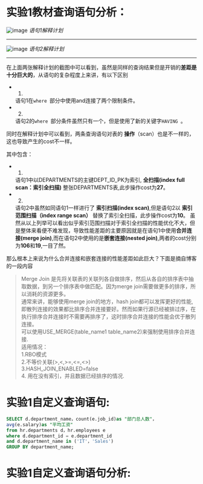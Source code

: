 # 实验1教材查询语句分析：

![image](https://github.com/pyfppp/Oracle/blob/master/tree/master/test1_explanation1.png)
_语句1解释计划_

---
![image](https://github.com/pyfppp/Oracle/blob/master/tree/master/test1_explanation2.png)
_语句2解释计划_

---

在上面两张解释计划的截图中可以看到，虽然是同样的查询结果但是开销的**差距是十分巨大的**，从语句的复杂程度上来讲，有以下区别
- 1.
  语句1在```where ```部分中使用and连接了两个限制条件。
- 2.
  语句2的```where ```部分条件虽然只有一个，但是使用了新的关键字```HAVING ```。
  
  
同时在解释计划中可以看到，两条查询语句对表的 **操作**（scan）也是不一样的，这也导致产生的cost不一样。


其中包含：
- 1.
  语句1中以DEPARTMENTS的主键DEPT_ID_PK为索引, **全扫描(index full scan：索引全扫描)** 整张DEPARTMENTS表,此步操作cost为**27**。
- 2.
  语句2中虽然如同语句1一样进行了 **索引扫描(index scan)**,但是语句2以 **索引范围扫描（index range scan）** 替换了索引全扫描，此步操作cost为**10**。
虽然从以上列举可以看出似乎索引范围扫描对于索引全扫描的性能优化不大，但是整体来看便不难发现，导致性能差距的主要原因就是在语句1中使用**合并连接(merge join)**,而在语句2中使用的是**嵌套连接(nested join)**,两者的cost分别为**106**和**19**,一目了然。

那么根本上来说为什么合并连接和嵌套连接的性能差距如此巨大？下面是摘自博客的一段内容
>Merge Join 是先将关联表的关联列各自做排序，然后从各自的排序表中抽取数据，到另一个排序表中做匹配。因为merge join需要做更多的排序，所以消耗的资源更多。 <br>通常来讲，能够使用merge join的地方，hash join都可以发挥更好的性能,即散列连接的效果都比排序合并连接要好。然而如果行源已经被排过序，在执行排序合并连接时不需要再排序了，这时排序合并连接的性能会优于散列连接。<br>可以使用USE_MERGE(table_name1 table_name2)来强制使用排序合并连接.
<br>适用情况：
<br>1.RBO模式
<br>2.不等价关联(>,<,>=,<=,<>)
<br>3.HASH_JOIN_ENABLED=false
<br>4. 用在没有索引，并且数据已经排序的情况.
 

# 实验1自定义查询语句:

```SQL
SELECT d.department_name，count(e.job_id)as "部门总人数"，
avg(e.salary)as "平均工资"
from hr.departments d，hr.employees e
where d.department_id = e.department_id
and d.department_name in ('IT'，'Sales')
GROUP BY department_name;
```

# 实验1自定义查询语句分析:
